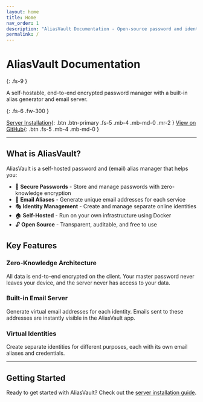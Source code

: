 ```yaml
---
layout: home
title: Home
nav_order: 1
description: "AliasVault Documentation - Open-source password and identity manager"
permalink: /
---
```


# AliasVault Documentation
{: .fs-9 }

A self-hostable, end-to-end encrypted password manager with a built-in alias generator and email server.

{: .fs-6 .fw-300 }

[Server Installation](./installation/install){: .btn .btn-primary .fs-5 .mb-4 .mb-md-0 .mr-2 }
[View on GitHub](https://github.com/lanedirt/AliasVault){: .btn .fs-5 .mb-4 .mb-md-0 }

---

## What is AliasVault?

AliasVault is a self-hosted password and (email) alias manager that helps you:

- 🔐 **Secure Passwords** - Store and manage passwords with zero-knowledge encryption
- 📧 **Email Aliases** - Generate unique email addresses for each service
- 🎭 **Identity Management** - Create and manage separate online identities
- 🏠 **Self-Hosted** - Run on your own infrastructure using Docker
- 🔓 **Open Source** - Transparent, auditable, and free to use

## Key Features

### Zero-Knowledge Architecture
All data is end-to-end encrypted on the client. Your master password never leaves your device, and the server never has access to your data.

### Built-in Email Server
Generate virtual email addresses for each identity. Emails sent to these addresses are instantly visible in the AliasVault app.

### Virtual Identities
Create separate identities for different purposes, each with its own email aliases and credentials.

---

## Getting Started

Ready to get started with AliasVault? Check out the [server installation guide](./installation).
